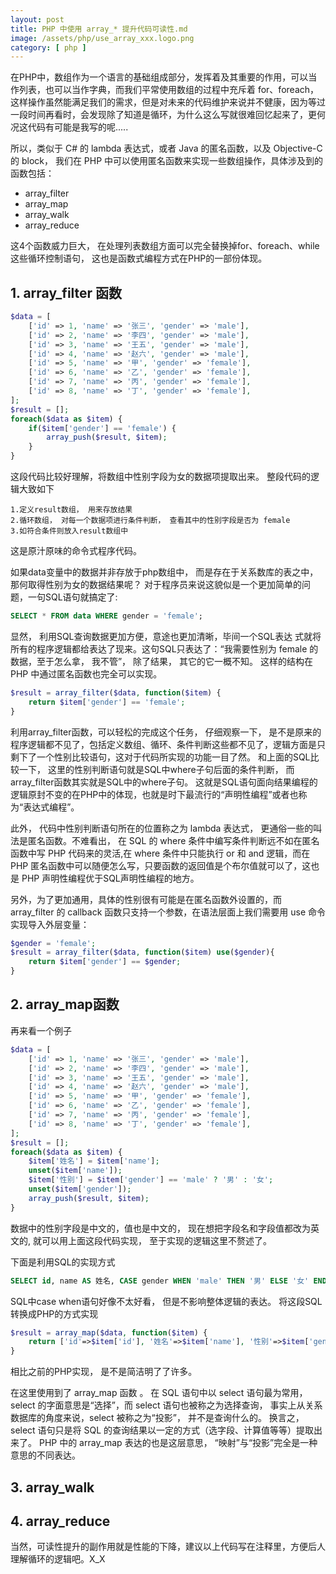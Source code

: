 ```yaml
---
layout: post
title: PHP 中使用 array_* 提升代码可读性.md
image: /assets/php/use_array_xxx.logo.png
category: [ php ]
---
```



在PHP中，数组作为一个语言的基础组成部分，发挥着及其重要的作用，可以当作列表，也可以当作字典，而我们平常使用数组的过程中充斥着 for、foreach，这样操作虽然能满足我们的需求，但是对未来的代码维护来说并不健康，因为等过一段时间再看时，会发现除了知道是循环，为什么这么写就很难回忆起来了，更何况这代码有可能是我写的呢.....

所以，类似于 C# 的 lambda 表达式，或者 Java 的匿名函数，以及 Objective-C 的 block， 我们在 PHP 中可以使用匿名函数来实现一些数组操作，具体涉及到的函数包括：

* array_filter
* array_map
* array_walk
* array_reduce

这4个函数威力巨大， 在处理列表数组方面可以完全替换掉for、foreach、while这些循环控制语句， 这也是函数式编程方式在PHP的一部份体现。

## 1. array_filter 函数

```php
$data = [
    ['id' => 1, 'name' => '张三', 'gender' => 'male'],
    ['id' => 2, 'name' => '李四', 'gender' => 'male'],
    ['id' => 3, 'name' => '王五', 'gender' => 'male'],
    ['id' => 4, 'name' => '赵六', 'gender' => 'male'],
    ['id' => 5, 'name' => '甲', 'gender' => 'female'],
    ['id' => 6, 'name' => '乙', 'gender' => 'female'],
    ['id' => 7, 'name' => '丙', 'gender' => 'female'],
    ['id' => 8, 'name' => '丁', 'gender' => 'female'],
];
$result = [];
foreach($data as $item) {
    if($item['gender'] == 'female') {
        array_push($result, $item);
    }
}
```
这段代码比较好理解，将数组中性别字段为女的数据项提取出来。 整段代码的逻辑大致如下

    1.定义result数组， 用来存放结果
    2.循环数组， 对每一个数据项进行条件判断， 查看其中的性别字段是否为 female
    3.如符合条件则放入result数组中

这是原汁原味的命令式程序代码。

如果data变量中的数据并非存放于php数组中， 而是存在于关系数库的表之中， 那何取得性别为女的数据结果呢？ 对于程序员来说这貌似是一个更加简单的问题，一句SQL语句就搞定了:

```sql
SELECT * FROM data WHERE gender = 'female';
```
显然， 利用SQL查询数据更加方便，意途也更加清晰，毕间一个SQL表达 式就将所有的程序逻辑都给表达了现来。这句SQL只表达了：“我需要性别为 female 的数据，至于怎么拿， 我不管”， 除了结果， 其它的它一概不知。
这样的结构在 PHP 中通过匿名函数也完全可以实现。

```php
$result = array_filter($data, function($item) {
    return $item['gender'] == 'female';
}
```

利用array_filter函数，可以轻松的完成这个任务， 仔细观察一下， 是不是原来的程序逻辑都不见了，包括定义数组、循环、条件判断这些都不见了，逻辑方面是只剩下了一个性别比较语句，这对于代码所实现的功能一目了然。 和上面的SQL比较一下， 这里的性别判断语句就是SQL中where子句后面的条件判断， 而array_filter函数其实就是SQL中的where子句。 这就是SQL语句面向结果编程的逻辑原封不变的在PHP中的体现，也就是时下最流行的“声明性编程”或者也称为“表达式编程”。

此外， 代码中性别判断语句所在的位置称之为 lambda 表达式， 更通俗一些的叫法是匿名函数。不难看出， 在 SQL 的 where 条件中编写条件判断远不如在匿名函数中写 PHP 代码来的灵活,在 where 条件中只能执行 or 和 and 逻辑，而在 PHP 匿名函数中可以随便怎么写，只要函数的返回值是个布尔值就可以了，这也是 PHP 声明性编程优于SQL声明性编程的地方。

另外，为了更加通用，具体的性别很有可能是在匿名函数外设置的，而 array_filter 的 callback 函数只支持一个参数，在语法层面上我们需要用 use 命令实现导入外层变量：

```php
$gender = 'female';
$result = array_filter($data, function($item) use($gender){
    return $item['gender'] == $gender;
}
```

## 2. array_map函数 

再来看一个例子

```php
$data = [
    ['id' => 1, 'name' => '张三', 'gender' => 'male'],
    ['id' => 2, 'name' => '李四', 'gender' => 'male'],
    ['id' => 3, 'name' => '王五', 'gender' => 'male'],
    ['id' => 4, 'name' => '赵六', 'gender' => 'male'],
    ['id' => 5, 'name' => '甲', 'gender' => 'female'],
    ['id' => 6, 'name' => '乙', 'gender' => 'female'],
    ['id' => 7, 'name' => '丙', 'gender' => 'female'],
    ['id' => 8, 'name' => '丁', 'gender' => 'female'],
];
$result = [];
foreach($data as $item) {
    $item['姓名'] = $item['name'];
    unset($item['name']);
    $item['性别'] = $item['gender'] == 'male' ? '男' : '女';
    unset($item['gender']);
    array_push($result, $item);
}
```

数据中的性别字段是中文的，值也是中文的， 现在想把字段名和字段值都改为英文的, 就可以用上面这段代码实现， 至于实现的逻辑这里不赘述了。

下面是利用SQL的实现方式

```sql
SELECT id, name AS 姓名, CASE gender WHEN 'male' THEN '男' ELSE '女' END AS 性别
```
SQL中case when语句好像不太好看， 但是不影响整体逻辑的表达。 将这段SQL转换成PHP的方式实现

```php
$result = array_map($data, function($item) {
    return ['id'=>$item['id'], '姓名'=>$item['name'], '性别'=>$item['gender'] == 'male' ? '男' : '女';
}
```

相比之前的PHP实现， 是不是简洁明了了许多。

在这里使用到了 array_map 函数 。 在 SQL 语句中以 select 语句最为常用， select 的字面意思是“选择”，而 select 语句也被称之为选择查询， 事实上从关系数据库的角度来说，select 被称之为“投影”， 并不是查询什么的。 换言之， select 语句只是将 SQL 的查询结果以一定的方式（选字段、计算值等等）提取出来了。 PHP 中的 array_map 表达的也是这层意思， “映射”与“投影”完全是一种意思的不同表达。

## 3. array_walk

## 4. array_reduce


当然，可读性提升的副作用就是性能的下降，建议以上代码写在注释里，方便后人理解循环的逻辑吧。X_X
